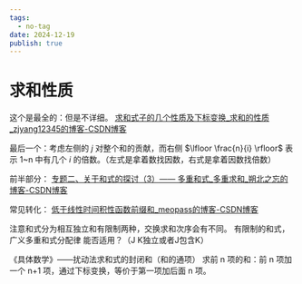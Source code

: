 ```yaml
---
tags:
  - no-tag
date: 2024-12-19
publish: true
---
```

# 求和性质

这个是最全的：但是不详细。
[求和式子的几个性质及下标变换\_求和的性质\_zjyang12345的博客-CSDN博客](https://blog.csdn.net/zjyang12345/article/details/89317331)

最后一个：考虑左侧的 $j$ 对整个和的贡献，而右侧 $\lfloor \frac{n}{i} \rfloor$ 表示 1~n 中有几个 $i$ 的倍数。（左式是拿着数找因数，右式是拿着因数找倍数）


前半部分：
[专题二、关于和式的探讨（3）—— 多重和式\_多重求和\_朔北之忘的博客-CSDN博客](https://blog.csdn.net/qq_39710484/article/details/131059139)

常见转化：
[低于线性时间积性函数前缀和\_meopass的博客-CSDN博客](https://blog.csdn.net/meopass/article/details/82628563)

注意和式分为相互独立和有限制两种，交换求和次序会有不同。
有限制的和式，广义多重和式分配律 能否适用？（J K独立或者J包含K）


《具体数学》——扰动法求和式的封闭和（和的通项）
求前 n 项的和：前 n 项加一个 n+1 项，通过下标变换，等价于第一项加后面 n 项。


